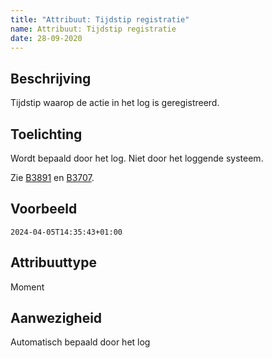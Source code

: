```yaml
---
title: "Attribuut: Tijdstip registratie"
name: Attribuut: Tijdstip registratie
date: 28-09-2020
---
```


## Beschrijving
Tijdstip waarop de actie in het log is geregistreerd.

## Toelichting
Wordt bepaald door het log. Niet door het loggende systeem. 

Zie [B3891](../../../achtergronddocumentatie/ontwerp/artefacten/3891.md) en [B3707](../../../achtergronddocumentatie/ontwerp/artefacten/3707.md).

## Voorbeeld
`2024-04-05T14:35:43+01:00`

## Attribuuttype
Moment

## Aanwezigheid
Automatisch bepaald door het log
